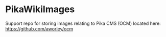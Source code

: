 # PikaWikiImages
Support repo for storing images relating to Pika CMS (OCM) located here: https://github.com/aworley/ocm
